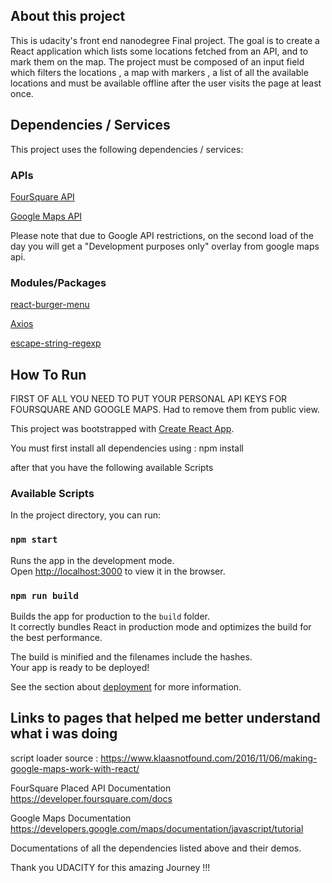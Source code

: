 ## About this project

This is udacity's front end nanodegree Final project.
The goal is to create a React application which lists some locations fetched from an API, and to mark them on the map.
The project must be composed of an input field which filters the locations , a map with markers , a list of all the available locations and must be available offline after the user visits the page at least once.

## Dependencies / Services

This project uses the following dependencies / services: 


### APIs
[FourSquare API](https://developer.foursquare.com/)


[Google Maps API](https://cloud.google.com/maps-platform/)



Please note that due to Google API restrictions, on the second load of the day you will get a "Development purposes only" overlay from google maps api.


### Modules/Packages
[react-burger-menu](https://www.npmjs.com/package/react-burger-menu)


[Axios](https://www.npmjs.com/package/axios) 


[escape-string-regexp](https://www.npmjs.com/package/escape-string-regexp)




## How To Run

FIRST OF ALL YOU NEED TO PUT YOUR PERSONAL API KEYS FOR FOURSQUARE AND GOOGLE MAPS. Had to remove them from public view.

This project was bootstrapped with [Create React App](https://github.com/facebook/create-react-app).



You must first install all dependencies using : 
npm install

after that you have the following available Scripts

### Available Scripts

In the project directory, you can run:

### `npm start`

Runs the app in the development mode.<br>
Open [http://localhost:3000](http://localhost:3000) to view it in the browser.


### `npm run build`

Builds the app for production to the `build` folder.<br>
It correctly bundles React in production mode and optimizes the build for the best performance.

The build is minified and the filenames include the hashes.<br>
Your app is ready to be deployed!

See the section about [deployment](https://facebook.github.io/create-react-app/docs/deployment) for more information.

## Links to pages that helped me better understand what i was doing

script loader source : https://www.klaasnotfound.com/2016/11/06/making-google-maps-work-with-react/

FourSquare Placed API Documentation https://developer.foursquare.com/docs

Google Maps Documentation https://developers.google.com/maps/documentation/javascript/tutorial

Documentations of all the dependencies listed above and their demos.


Thank you UDACITY for this amazing Journey !!!